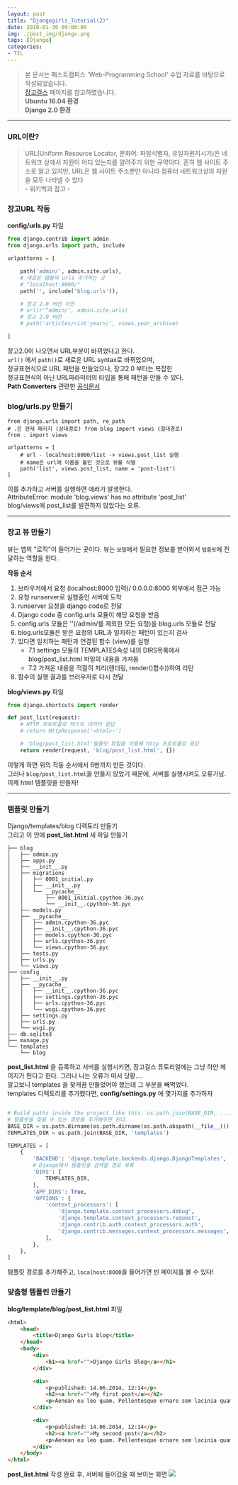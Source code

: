 ```yaml
---
layout: post
title: "Djangogirls_Tutorial(2)"
date: 2018-01-30 09:00:00
img: ./post_img/django.png
tags: [Django]
categories:
- TIL
---
```


>본 문서는 패스트캠퍼스 'Web-Programming School' 수업 자료를 바탕으로 작성되었습니다.
><br> [장고걸스](https://tutorial.djangogirls.org/ko/) 페이지를 참고하였습니다.
><Br>**Ubuntu 16.04 환경**
><br>**Django 2.0 환경**

---

### URL이란?
> URL(Uniform Resource Locator, 문화어: 파일식별자, 유일자원지시기)은 네트워크 상에서 자원이 어디 있는지를 알려주기 위한 규약이다. 흔히 웹 사이트 주소로 알고 있지만, URL은 웹 사이트 주소뿐만 아니라 컴퓨터 네트워크상의 자원을 모두 나타낼 수 있다  <Br> - 위키백과 참고 -

### 장고URL 작동
**config/urls.py** 파일

```py
from django.contrib import admin
from django.urls import path, include

urlpatterns = [

    path('admin/', admin.site.urls),
    # 새로운 앱들의 urls 추가하는 곳
    # "localhost:8000/"
    path('', include('blog.urls')),

    # 장고 2.0 버전 이전
    # url(r'^admin/', admin.site.urls)
    # 장고 2.0 버전
    # path('articles/<int:year>/', views.year_archive)

]
```
장고2.0이 나오면서 URL부분이 바뀌었다고 한다. <br>
`url()` 에서 `path()`로 새로운 URL syntax로 바뀌었으며,<br>
정규표현식으로 URL 패턴을 만들었으나, 장고2.0 부터는 복잡한 <br>
정규표현식이 아닌 URL파라미터의 타입을 통해 패턴을 만들 수 있다.<br>
**Path Converters** 관련한 [공식문서](https://docs.djangoproject.com/en/2.0/topics/http/urls/)<br>

### blog/urls.py 만들기
```Py
from django.urls import path, re_path
# .은 현재 패키지 (상대경로) from blog import views (절대경로)
from . import views

urlpatterns = [
    # url - localhost:8000/list -> views.post_list 실행
    # name은 url에 이름을 붙인 것으로 뷰를 식별
    path('list', views.post_list, name = 'post-list')
]
```
이를 추가하고 서버를 실행하면 에러가 발생한다. <BR>
AttributeError: module 'blog.views' has no attribute 'post_list' <br>
blog/views에 post_list를 발견하지 않았다는 오류.

---

###  장고 뷰 만들기
뷰는 앱의 "로직"이 들어가는 곳이다. 뷰는 `모델`에서 필요한 정보를 받아와서 `템플릿`에 전달하는 역할을 한다. <br>

**작동 순서**
1. 브라우저에서 요청 (localhost:8000 입력)/ 0.0.0.0:8000 외부에서 접근 가능
2. 요청 runserver로 실행중인 서버에 도착
3. runserver 요청을 django code로 전달
4. Django code 중 config.urls 모듈이 해당 요청을 받음
5. config.urls 모듈은 ''(/admin/를 제외한 모든 요청)을 blog.urls 모듈로 전달
6. blog.urls모듈은 받은 요청의 URL과 일치하는 패턴이 있는지 검사
7. 있다면 일치하는 패턴과 연결된 함수 (view)를 실행
   - 7.1 settings 모듈의 TEMPLATES속성 내의 DIRS목록에서 blog/post_list.html 파일의 내용을 가져옴
   - 7.2 가져온 내용을 적절히 처리(렌더링, render()함수))하여 리턴
8. 함수의 실행 결과를 브러우저로 다시 전달


**blog/views.py** 파일
```py
from django.shortcuts import render

def post_list(request):
    # HTTP 프로토콜로 텍스트 데이터 응답
    # return HttpResponse('<html>~')

    # 'blog/post_list.html'템플릿 파일을 이용해 http 프로토콜로 응답
    return render(request, 'blog/post_list.html', {})
```
이렇게 하면 위의 작동 순서에서 6번까지 만든 것이다. <br>
그러나 `blog/post_list.html`을 만들지 않았기 때문에, 서버를 실행시켜도 오류가남.<br>
이제 html 템플릿을 만들자!<br>

---
### 템플릿 만들기
Django/templates/blog 디렉토리 만들기<Br>
그리고 이 안에 **post_list.html** 새 파일 만들기

```command
├── blog
│   ├── admin.py
│   ├── apps.py
│   ├── __init__.py
│   ├── migrations
│   │   ├── 0001_initial.py
│   │   ├── __init__.py
│   │   └── __pycache__
│   │       ├── 0001_initial.cpython-36.pyc
│   │       └── __init__.cpython-36.pyc
│   ├── models.py
│   ├── __pycache__
│   │   ├── admin.cpython-36.pyc
│   │   ├── __init__.cpython-36.pyc
│   │   ├── models.cpython-36.pyc
│   │   ├── urls.cpython-36.pyc
│   │   └── views.cpython-36.pyc
│   ├── tests.py
│   ├── urls.py
│   └── views.py
├── config
│   ├── __init__.py
│   ├── __pycache__
│   │   ├── __init__.cpython-36.pyc
│   │   ├── settings.cpython-36.pyc
│   │   ├── urls.cpython-36.pyc
│   │   └── wsgi.cpython-36.pyc
│   ├── settings.py
│   ├── urls.py
│   └── wsgi.py
├── db.sqlite3
├── manage.py
└── templates
    └── blog
```
**post_list.html** 을 등록하고 서버를 실행시키면, 장고걸스 튜토리얼에는 그냥 하얀 페이지가 띈다고 한다. 그러나 나는 오류가 떠서 당황....<BR>
알고보니 templates 을 찾게끔 만들었어야 했는데 그 부분을 빼먹었다.<br>
templates 디렉토리를 추가했다면, **config/settings.py** 에 몇가지를 추가하자

```py

# Build paths inside the project like this: os.path.join(BASE_DIR, ...)
# 템플릿을 찾을 수 있는 경로를 추가해주면 된다.
BASE_DIR = os.path.dirname(os.path.dirname(os.path.abspath(__file__)))
TEMPLATES_DIR = os.path.join(BASE_DIR, 'templates')

TEMPLATES = [
    {
        'BACKEND': 'django.template.backends.django.DjangoTemplates',
        # Django에서 템플릿을 검색할 경로 목록
        'DIRS': [
            TEMPLATES_DIR,
        ],
        'APP_DIRS': True,
        'OPTIONS': {
            'context_processors': [
                'django.template.context_processors.debug',
                'django.template.context_processors.request',
                'django.contrib.auth.context_processors.auth',
                'django.contrib.messages.context_processors.messages',
            ],
        },
    },
]
```

템플릿 경로를 추가해주고, `localhost:8000`을 들어가면 빈 페이지를 볼 수 있다!<br>

### 맞춤형 템플린 만들기
**blog/template/blog/post_list.html** 파일
```html
<html>
    <head>
        <title>Django Girls blog</title>
    </head>
    <body>
        <div>
            <h1><a href="">Django Girls Blog</a></h1>
        </div>

        <div>
            <p>published: 14.06.2014, 12:14</p>
            <h2><a href="">My first post</a></h2>
            <p>Aenean eu leo quam. Pellentesque ornare sem lacinia quam venenatis vestibulum. Donec id elit non mi porta gravida at eget metus. Fusce dapibus, tellus ac cursus commodo, tortor mauris condimentum nibh, ut fermentum massa justo sit amet risus.</p>
        </div>

        <div>
            <p>published: 14.06.2014, 12:14</p>
            <h2><a href="">My second post</a></h2>
            <p>Aenean eu leo quam. Pellentesque ornare sem lacinia quam venenatis vestibulum. Donec id elit non mi porta gravida at eget metus. Fusce dapibus, tellus ac cursus commodo, tortor mauris condimentum nibh, ut f.</p>
        </div>
    </body>
</html>
```
**post_list.html** 작성 완료 후, 서버에 들어갔을 때 보이는 화면
<img src = "{{ site.url }}/assets/post_img/django_post_list.png/">
